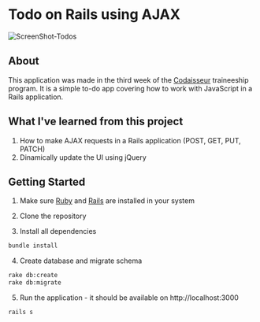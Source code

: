 # Todo on Rails using AJAX

![ScreenShot-Todos](https://cloud.githubusercontent.com/assets/20054414/21348096/e62702c2-c6ab-11e6-9eab-677ce0ac385f.png)

## About
This application was made in the third week of the [Codaisseur](https://www.codaisseur.com/) traineeship program. It is a simple to-do app  covering how to work with JavaScript in a Rails application.

## What I've learned from this project
1. How to make AJAX requests in a Rails application (POST, GET, PUT, PATCH)
2. Dinamically update the UI using jQuery

## Getting Started
1. Make sure [Ruby](https://www.ruby-lang.org/en/documentation/installation/) and [Rails](http://guides.rubyonrails.org/getting_started.html#installing-rails) are installed in your system

2. Clone the repository

3. Install all dependencies

  ```bash
  bundle install
  ```
4. Create database and migrate schema

  ```bash
  rake db:create
  rake db:migrate
  ```
  
5. Run the application - it should be available on http://localhost:3000

  ```bash
  rails s
  ```
